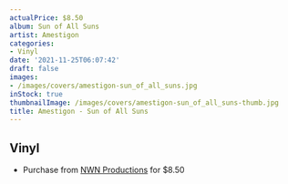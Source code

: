 ```yaml
---
actualPrice: $8.50
album: Sun of All Suns
artist: Amestigon
categories:
- Vinyl
date: '2021-11-25T06:07:42'
draft: false
images:
- /images/covers/amestigon-sun_of_all_suns.jpg
inStock: true
thumbnailImage: /images/covers/amestigon-sun_of_all_suns-thumb.jpg
title: Amestigon - Sun of All Suns
---
```


## Vinyl
* Purchase from [NWN Productions](http://shop.nwnprod.com/index.php?route=product/product&path=75&product_id=1953&sort=pd.name&order=ASC) for $8.50

